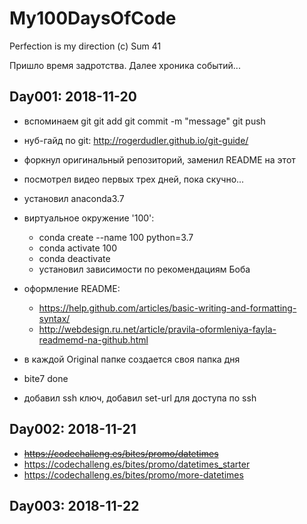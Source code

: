 # My100DaysOfCode
Perfection is my direction (c) Sum 41

Пришло время задротства. Далее хроника событий...

## Day001: 2018-11-20

- вспоминаем git
    git add <files>
    git commit -m "message"
    git push
- нуб-гайд по git: http://rogerdudler.github.io/git-guide/
- форкнул оригинальный репозиторий, заменил README на этот
- посмотрел видео первых трех дней, пока скучно...
- установил anaconda3.7
- виртуальное окружение '100':
    * conda create --name 100 python=3.7
    * conda activate 100
    * conda deactivate
    * установил зависимости по рекомендациям Боба
- оформление README:
    - https://help.github.com/articles/basic-writing-and-formatting-syntax/
    - http://webdesign.ru.net/article/pravila-oformleniya-fayla-readmemd-na-github.html

- в каждой Original папке создается своя папка дня
- bite7 done
- добавил ssh ключ, добавил set-url для доступа по ssh 

## Day002: 2018-11-21

* ~~<https://codechalleng.es/bites/promo/datetimes>~~
* <https://codechalleng.es/bites/promo/datetimes_starter>
* <https://codechalleng.es/bites/promo/more-datetimes>

## Day003: 2018-11-22

